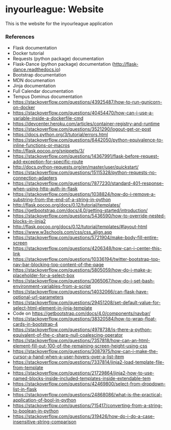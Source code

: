 # inyourleague: Website

This is the website for the inyourleague application

### References
- Flask documentation
- Docker tutorial
- Requests (python package) documentation
- Flask-Dance (python package) documentation (http://flask-dance.readthedocs.io)
- Bootstrap documentation
- MDN documenation
- Jinja documentation
- Full Calendar documentation
- Tempus Dominus documentation
- https://stackoverflow.com/questions/43925487/how-to-run-gunicorn-on-docker
- https://stackoverflow.com/questions/40454470/how-can-i-use-a-variable-inside-a-dockerfile-cmd
- https://devcenter.heroku.com/articles/container-registry-and-runtime
- https://stackoverflow.com/questions/3521290/logout-get-or-post
- https://docs.python.org/3/tutorial/errors.html
- https://stackoverflow.com/questions/6442050/python-equivalence-to-inline-functions-or-macros
- http://flask.pocoo.org/snippets/3/
- https://stackoverflow.com/questions/14367991/flask-before-request-add-exception-for-specific-route
- http://docs.python-requests.org/en/master/user/quickstart/
- https://stackoverflow.com/questions/15115328/python-requests-no-connection-adapters
- https://stackoverflow.com/questions/7877230/standard-401-response-when-using-http-auth-in-flask
- https://stackoverflow.com/questions/1038824/how-do-i-remove-a-substring-from-the-end-of-a-string-in-python
- http://flask.pocoo.org/docs/0.12/tutorial/templates/
- https://getbootstrap.com/docs/4.0/getting-started/introduction/
- https://stackoverflow.com/questions/5436590/how-to-override-nested-blocks-in-jinja2
- http://flask.pocoo.org/docs/0.12/tutorial/templates/#layout-html
- https://www.w3schools.com/css/css_align.asp
- https://stackoverflow.com/questions/5721904/make-body-fill-entire-screen
- https://stackoverflow.com/questions/4206348/how-can-i-center-this-link
- https://stackoverflow.com/questions/10336194/twitter-bootstrap-top-nav-bar-blocking-top-content-of-the-page
- https://stackoverflow.com/questions/5805059/how-do-i-make-a-placeholder-for-a-select-box
- https://stackoverflow.com/questions/3065067/how-do-i-set-bash-environment-variables-from-a-script
- https://stackoverflow.com/questions/14032066/can-flask-have-optional-url-parameters
- https://stackoverflow.com/questions/29451208/set-default-value-for-select-html-element-in-jinja-template
- Code on https://getbootstrap.com/docs/4.0/components/navbar/
- https://stackoverflow.com/questions/38320584/how-to-wrap-float-cards-in-bootstrap-4
- https://stackoverflow.com/questions/4978738/is-there-a-python-equivalent-of-the-c-sharp-null-coalescing-operator
- https://stackoverflow.com/questions/7357818/how-can-an-html-element-fill-out-100-of-the-remaining-screen-height-using-css
- https://stackoverflow.com/questions/3087975/how-can-i-make-the-cursor-a-hand-when-a-user-hovers-over-a-list-item
- https://stackoverflow.com/questions/7337814/jinja2-load-template-file-from-template
- https://stackoverflow.com/questions/21729864/jinja2-how-to-use-named-blocks-inside-included-templates-inside-extendable-tem
- https://stackoverflow.com/questions/42469800/select-from-dropdown-list-in-flask
- https://stackoverflow.com/questions/24868086/what-is-the-practical-application-of-bool-in-python
- https://stackoverflow.com/questions/715417/converting-from-a-string-to-boolean-in-python
- https://stackoverflow.com/questions/319426/how-do-i-do-a-case-insensitive-string-comparison

